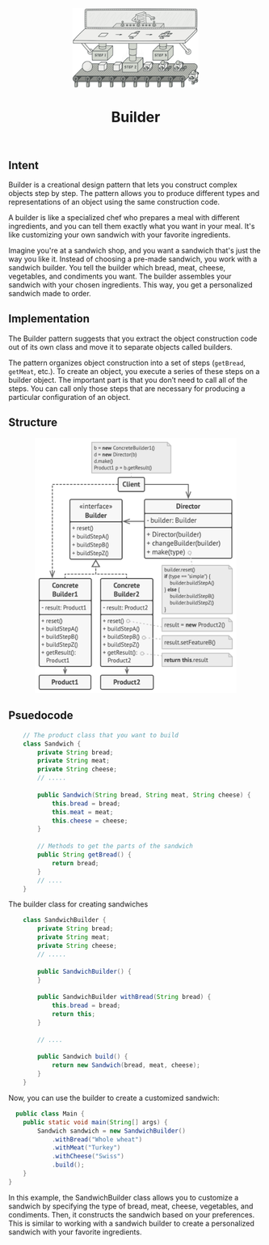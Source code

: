 <div align="center" id="top">
  <a href="">
    <img src="../assets/imgs/bgs/builder.png" alt="Logo" width="250px">
  </a>

  <h1 align="center">Builder</h1>
</div>

<br />

## Intent
Builder is a creational design pattern that lets you construct complex objects step by step. The pattern allows you to produce different types and representations of an object using the same construction code.

A builder is like a specialized chef who prepares a meal with different ingredients, and you can tell them exactly what you want in your meal. It's like customizing your own sandwich with your favorite ingredients.

Imagine you're at a sandwich shop, and you want a sandwich that's just the way you like it. Instead of choosing a pre-made sandwich, you work with a sandwich builder. You tell the builder which bread, meat, cheese, vegetables, and condiments you want. The builder assembles your sandwich with your chosen ingredients. This way, you get a personalized sandwich made to order.

## Implementation
The Builder pattern suggests that you extract the object construction code out of its own class and move it to separate objects called builders.

The pattern organizes object construction into a set of steps (`getBread`, `getMeat`, etc.). To create an object, you execute a series of these steps on a builder object. The important part is that you don’t need to call all of the steps. You can call only those steps that are necessary for producing a particular configuration of an object.

## Structure

<p align="center">
    <img src="../assets/imgs/structures/builder.png" alt="Singleton Structure" width="400px">
</p>

## Psuedocode

```java
    // The product class that you want to build
    class Sandwich {
        private String bread;
        private String meat;
        private String cheese;
        // .....

        public Sandwich(String bread, String meat, String cheese) {
            this.bread = bread;
            this.meat = meat;
            this.cheese = cheese;
        }

        // Methods to get the parts of the sandwich
        public String getBread() {
            return bread;
        }
        // ....
    }
```

The builder class for creating sandwiches


```java
    class SandwichBuilder {
        private String bread;
        private String meat;
        private String cheese;
        // .....

        public SandwichBuilder() {
        }

        public SandwichBuilder withBread(String bread) {
            this.bread = bread;
            return this;
        }

        // ....

        public Sandwich build() {
            return new Sandwich(bread, meat, cheese);
        }
    }
```
Now, you can use the builder to create a customized sandwich:

```java
  public class Main {
    public static void main(String[] args) {
        Sandwich sandwich = new SandwichBuilder()
            .withBread("Whole wheat")
            .withMeat("Turkey")
            .withCheese("Swiss")
            .build();
    }
}
```

In this example, the SandwichBuilder class allows you to customize a sandwich by specifying the type of bread, meat, cheese, vegetables, and condiments. Then, it constructs the sandwich based on your preferences. This is similar to working with a sandwich builder to create a personalized sandwich with your favorite ingredients.
